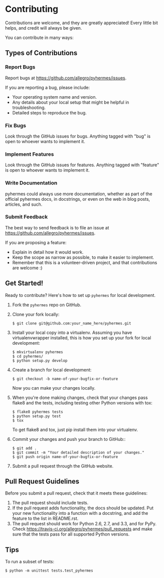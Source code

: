 # Contributing

Contributions are welcome, and they are greatly appreciated! Every
little bit helps, and credit will always be given.

You can contribute in many ways:

## Types of Contributions

### Report Bugs

Report bugs at https://github.com/allegro/pyhermes/issues.

If you are reporting a bug, please include:

* Your operating system name and version.
* Any details about your local setup that might be helpful in troubleshooting.
* Detailed steps to reproduce the bug.

### Fix Bugs

Look through the GitHub issues for bugs. Anything tagged with "bug"
is open to whoever wants to implement it.

### Implement Features

Look through the GitHub issues for features. Anything tagged with "feature"
is open to whoever wants to implement it.

### Write Documentation

pyhermes could always use more documentation, whether as part of the
official pyhermes docs, in docstrings, or even on the web in blog posts,
articles, and such.

### Submit Feedback

The best way to send feedback is to file an issue at https://github.com/allegro/pyhermes/issues.

If you are proposing a feature:

* Explain in detail how it would work.
* Keep the scope as narrow as possible, to make it easier to implement.
* Remember that this is a volunteer-driven project, and that contributions
  are welcome :)

## Get Started!

Ready to contribute? Here's how to set up `pyhermes` for local development.

1. Fork the `pyhermes` repo on GitHub.
2. Clone your fork locally:

    ```
    $ git clone git@github.com:your_name_here/pyhermes.git
    ```

3. Install your local copy into a virtualenv. Assuming you have virtualenvwrapper installed, this is how you set up your fork for local development:

      ```
      $ mkvirtualenv pyhermes
      $ cd pyhermes/
      $ python setup.py develop
      ```

4. Create a branch for local development:

      ```
      $ git checkout -b name-of-your-bugfix-or-feature
      ```

   Now you can make your changes locally.

5. When you're done making changes, check that your changes pass flake8 and the
   tests, including testing other Python versions with tox:

      ```
      $ flake8 pyhermes tests
      $ python setup.py test
      $ tox
      ```

   To get flake8 and tox, just pip install them into your virtualenv.

6. Commit your changes and push your branch to GitHub::

      ```
      $ git add .
      $ git commit -m "Your detailed description of your changes."
      $ git push origin name-of-your-bugfix-or-feature
      ```

7. Submit a pull request through the GitHub website.

## Pull Request Guidelines

Before you submit a pull request, check that it meets these guidelines:

1. The pull request should include tests.
2. If the pull request adds functionality, the docs should be updated. Put
   your new functionality into a function with a docstring, and add the
   feature to the list in README.rst.
3. The pull request should work for Python 2.6, 2.7, and 3.3, and for PyPy. Check
   https://travis-ci.org/allegro/pyhermes/pull_requests
   and make sure that the tests pass for all supported Python versions.

## Tips

To run a subset of tests:

  ```
  $ python -m unittest tests.test_pyhermes
  ```
